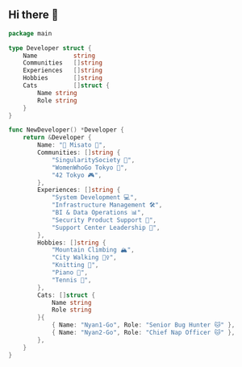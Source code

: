 ## Hi there 👋

```go
package main

type Developer struct {
    Name          string
    Communities   []string
    Experiences   []string
    Hobbies       []string
    Cats          []struct {
        Name string
        Role string
    }
}

func NewDeveloper() *Developer {
    return &Developer {
        Name: "👵 Misato 👵",
        Communities: []string {
            "SingularitySociety 🚀",
            "WomenWhoGo Tokyo 🦫",
            "42 Tokyo 🎮",
        },
        Experiences: []string {
            "System Development 💻",
            "Infrastructure Management 🛠️",
            "BI & Data Operations 📊",
            "Security Product Support 🔐",
            "Support Center Leadership 🎯",
        },
        Hobbies: []string {
            "Mountain Climbing 🏔️",
            "City Walking 🚶‍♀️",
            "Knitting 🧶",
            "Piano 🎹",
            "Tennis 🎾",
        },
        Cats: []struct {
            Name string
            Role string
        }{
            { Name: "Nyan1-Go", Role: "Senior Bug Hunter 🐱" },
            { Name: "Nyan2-Go", Role: "Chief Nap Officer 🐱" },
        },
    }
}
```

<!--
**mikkegt/mikkegt** is a ✨ _special_ ✨ repository because its `README.md` (this file) appears on your GitHub profile.

Here are some ideas to get you started:

- 🔭 I’m currently working on ...
- 🌱 I’m currently learning ...
- 👯 I’m looking to collaborate on ...
- 🤔 I’m looking for help with ...
- 💬 Ask me about ...
- 📫 How to reach me: ...
- 😄 Pronouns: ...
- ⚡ Fun fact: ...
-->
